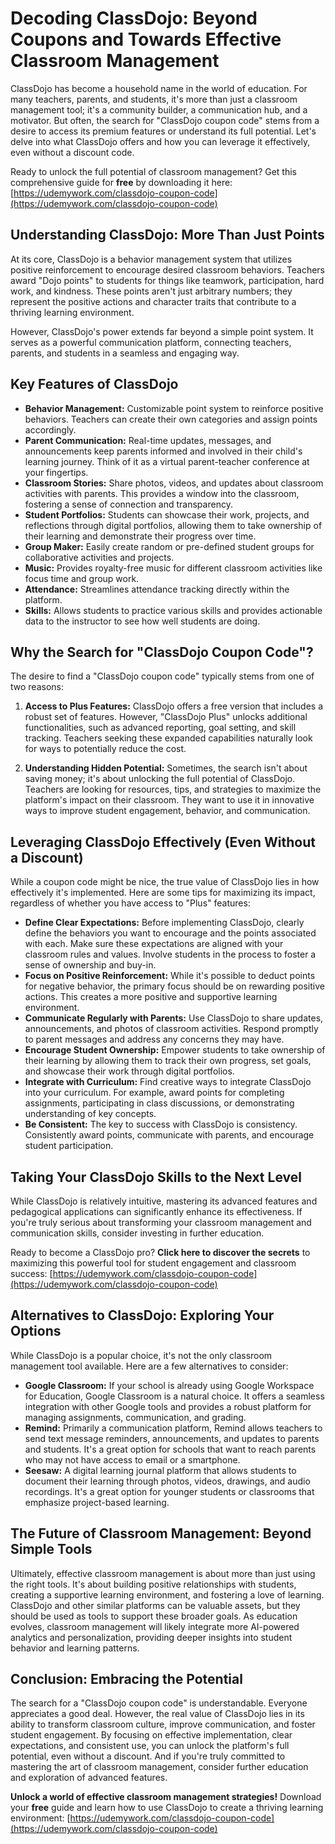 # Decoding ClassDojo: Beyond Coupons and Towards Effective Classroom Management

ClassDojo has become a household name in the world of education. For many teachers, parents, and students, it's more than just a classroom management tool; it's a community builder, a communication hub, and a motivator.  But often, the search for "ClassDojo coupon code" stems from a desire to access its premium features or understand its full potential. Let's delve into what ClassDojo offers and how you can leverage it effectively, even without a discount code.

Ready to unlock the full potential of classroom management? Get this comprehensive guide for **free** by downloading it here: [https://udemywork.com/classdojo-coupon-code](https://udemywork.com/classdojo-coupon-code)

## Understanding ClassDojo: More Than Just Points

At its core, ClassDojo is a behavior management system that utilizes positive reinforcement to encourage desired classroom behaviors. Teachers award "Dojo points" to students for things like teamwork, participation, hard work, and kindness.  These points aren't just arbitrary numbers; they represent the positive actions and character traits that contribute to a thriving learning environment.

However, ClassDojo's power extends far beyond a simple point system. It serves as a powerful communication platform, connecting teachers, parents, and students in a seamless and engaging way.

## Key Features of ClassDojo

*   **Behavior Management:** Customizable point system to reinforce positive behaviors. Teachers can create their own categories and assign points accordingly.
*   **Parent Communication:** Real-time updates, messages, and announcements keep parents informed and involved in their child's learning journey. Think of it as a virtual parent-teacher conference at your fingertips.
*   **Classroom Stories:** Share photos, videos, and updates about classroom activities with parents. This provides a window into the classroom, fostering a sense of connection and transparency.
*   **Student Portfolios:** Students can showcase their work, projects, and reflections through digital portfolios, allowing them to take ownership of their learning and demonstrate their progress over time.
*   **Group Maker:** Easily create random or pre-defined student groups for collaborative activities and projects.
*   **Music:** Provides royalty-free music for different classroom activities like focus time and group work.
*   **Attendance:** Streamlines attendance tracking directly within the platform.
*   **Skills:** Allows students to practice various skills and provides actionable data to the instructor to see how well students are doing.

## Why the Search for "ClassDojo Coupon Code"?

The desire to find a "ClassDojo coupon code" typically stems from one of two reasons:

1.  **Access to Plus Features:** ClassDojo offers a free version that includes a robust set of features.  However, "ClassDojo Plus" unlocks additional functionalities, such as advanced reporting, goal setting, and skill tracking.  Teachers seeking these expanded capabilities naturally look for ways to potentially reduce the cost.

2.  **Understanding Hidden Potential:** Sometimes, the search isn't about saving money; it's about unlocking the full potential of ClassDojo. Teachers are looking for resources, tips, and strategies to maximize the platform's impact on their classroom. They want to use it in innovative ways to improve student engagement, behavior, and communication.

## Leveraging ClassDojo Effectively (Even Without a Discount)

While a coupon code might be nice, the true value of ClassDojo lies in how effectively it's implemented. Here are some tips for maximizing its impact, regardless of whether you have access to "Plus" features:

*   **Define Clear Expectations:**  Before implementing ClassDojo, clearly define the behaviors you want to encourage and the points associated with each.  Make sure these expectations are aligned with your classroom rules and values. Involve students in the process to foster a sense of ownership and buy-in.
*   **Focus on Positive Reinforcement:**  While it's possible to deduct points for negative behavior, the primary focus should be on rewarding positive actions.  This creates a more positive and supportive learning environment.
*   **Communicate Regularly with Parents:**  Use ClassDojo to share updates, announcements, and photos of classroom activities.  Respond promptly to parent messages and address any concerns they may have.
*   **Encourage Student Ownership:**  Empower students to take ownership of their learning by allowing them to track their own progress, set goals, and showcase their work through digital portfolios.
*   **Integrate with Curriculum:**  Find creative ways to integrate ClassDojo into your curriculum.  For example, award points for completing assignments, participating in class discussions, or demonstrating understanding of key concepts.
*   **Be Consistent:** The key to success with ClassDojo is consistency. Consistently award points, communicate with parents, and encourage student participation.

## Taking Your ClassDojo Skills to the Next Level

While ClassDojo is relatively intuitive, mastering its advanced features and pedagogical applications can significantly enhance its effectiveness.  If you're truly serious about transforming your classroom management and communication skills, consider investing in further education.

Ready to become a ClassDojo pro? **Click here to discover the secrets** to maximizing this powerful tool for student engagement and classroom success: [https://udemywork.com/classdojo-coupon-code](https://udemywork.com/classdojo-coupon-code)

## Alternatives to ClassDojo: Exploring Your Options

While ClassDojo is a popular choice, it's not the only classroom management tool available.  Here are a few alternatives to consider:

*   **Google Classroom:**  If your school is already using Google Workspace for Education, Google Classroom is a natural choice. It offers a seamless integration with other Google tools and provides a robust platform for managing assignments, communication, and grading.
*   **Remind:**  Primarily a communication platform, Remind allows teachers to send text message reminders, announcements, and updates to parents and students. It's a great option for schools that want to reach parents who may not have access to email or a smartphone.
*   **Seesaw:**  A digital learning journal platform that allows students to document their learning through photos, videos, drawings, and audio recordings. It's a great option for younger students or classrooms that emphasize project-based learning.

## The Future of Classroom Management: Beyond Simple Tools

Ultimately, effective classroom management is about more than just using the right tools. It's about building positive relationships with students, creating a supportive learning environment, and fostering a love of learning. ClassDojo and other similar platforms can be valuable assets, but they should be used as tools to support these broader goals. As education evolves, classroom management will likely integrate more AI-powered analytics and personalization, providing deeper insights into student behavior and learning patterns.

## Conclusion: Embracing the Potential

The search for a "ClassDojo coupon code" is understandable. Everyone appreciates a good deal. However, the real value of ClassDojo lies in its ability to transform classroom culture, improve communication, and foster student engagement. By focusing on effective implementation, clear expectations, and consistent use, you can unlock the platform's full potential, even without a discount. And if you're truly committed to mastering the art of classroom management, consider further education and exploration of advanced features.

**Unlock a world of effective classroom management strategies!**  Download your **free** guide and learn how to use ClassDojo to create a thriving learning environment: [https://udemywork.com/classdojo-coupon-code](https://udemywork.com/classdojo-coupon-code)
